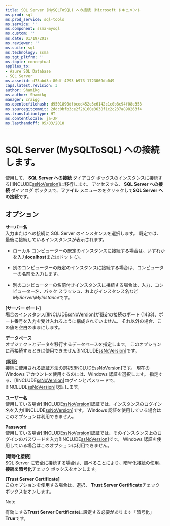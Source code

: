 ```yaml
---
title: SQL Server (MySQLToSQL) への接続 |Microsoft ドキュメント
ms.prod: sql
ms.prod_service: sql-tools
ms.service: ''
ms.component: ssma-mysql
ms.custom: ''
ms.date: 01/19/2017
ms.reviewer: ''
ms.suite: sql
ms.technology: ssma
ms.tgt_pltfrm: ''
ms.topic: conceptual
applies_to:
- Azure SQL Database
- SQL Server
ms.assetid: d73abd3a-80df-4293-b973-1723069db049
caps.latest.revision: 3
author: Shamikg
ms.author: Shamikg
manager: craigg
ms.openlocfilehash: d9501890dfbced452e3e6142c1c0b8c94f08e358
ms.sourcegitcommit: 2ddc0bfb3ce2f2b160e3638f1c2c237a898263f4
ms.translationtype: HT
ms.contentlocale: ja-JP
ms.lasthandoff: 05/03/2018
---
```

# <a name="connect-to-sql-server-mysqltosql"></a>SQL Server (MySQLToSQL) への接続します。
使用して、 **SQL Server への接続** ダイアログ ボックスのインスタンスに接続する[!INCLUDE[ssNoVersion](../../includes/ssnoversion_md.md)]に移行します。 アクセスする、 **SQL Server への接続** ダイアログ ボックスで、**ファイル** メニューのをクリックして**SQL Server への接続**です。  
  
## <a name="options"></a>オプション  
**サーバー名**  
入力またはへの接続に SQL Server のインスタンスを選択します。 既定では、最後に接続しているインスタンスが表示されます。  
  
-   ローカル コンピューターの既定のインスタンスに接続する場合は、いずれかを入力**localhost**またはドット (**.**)。  
  
-   別のコンピューターの既定のインスタンスに接続する場合は、コンピューターの名前を入力します。  
  
-   別のコンピューターの名前付きインスタンスに接続する場合は、入力、コンピューター名、バック スラッシュ、およびインスタンス名など*MyServer*\\*MyInstance*です。  
  
**[サーバー ポート]**  
場合のインスタンス[!INCLUDE[ssNoVersion](../../includes/ssnoversion_md.md)]が既定の接続のポート (1433)、ポート番号を入力を受け入れるように構成されていません。 それ以外の場合、この値を空白のままにします。  
  
**データベース**  
オブジェクトとデータを移行するデータベースを指定します。 このオプションに再接続するときは使用できません[!INCLUDE[ssNoVersion](../../includes/ssnoversion_md.md)]です。  
  
**[認証]**  
接続に使用される認証方法の選択[!INCLUDE[ssNoVersion](../../includes/ssnoversion_md.md)]です。 現在の Windows アカウントを使用するのには、Windows 認証を選択します。 指定する、[!INCLUDE[ssNoVersion](../../includes/ssnoversion_md.md)]ログインとパスワードで、[!INCLUDE[ssNoVersion](../../includes/ssnoversion_md.md)]認証します。  
  
**ユーザー名**  
使用している場合[!INCLUDE[ssNoVersion](../../includes/ssnoversion_md.md)]認証では、インスタンスのログイン名を入力[!INCLUDE[ssNoVersion](../../includes/ssnoversion_md.md)]です。 Windows 認証を使用している場合はこのオプションは利用できません。  
  
**Password**  
使用している場合[!INCLUDE[ssNoVersion](../../includes/ssnoversion_md.md)]認証では、そのインスタンス上のログインのパスワードを入力[!INCLUDE[ssNoVersion](../../includes/ssnoversion_md.md)]です。 Windows 認証を使用している場合はこのオプションは利用できません。  
  
**[暗号化接続]**  
SQL Server に安全に接続する場合は、調べることにより、暗号化接続の使用、**接続を暗号化**チェック ボックスをオンします。  
  
**[Trust Server Certificate]**  
このオプションを使用する場合は、選択、 **Trust Server Certificate**チェック ボックスをオンします。  
  
> [!NOTE]  
> 有効にする**Trust Server Certificate**に設定する必要があります「暗号化」 **True**です。  
  
